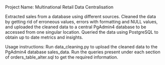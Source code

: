 Project Name: Multinational Retail Data Centralisation

Extracted sales from a database using different sources. Cleaned the data by getting rid of erroneous values, errors with formatting and NULL values, and uploaded the cleaned 
data to a central PgAdmin4 database to be accessed from one singular location.
Queried the data using PostgreSQL to obtain up to date metrics and insights.

Usage instructions:
Run data_cleaning.py to upload the cleaned data to the PgAdmin4 database sales_data. Run the queries present under each section of orders_table_alter.sql to get the required
information.
